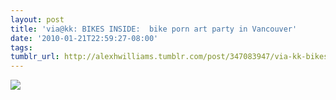```yaml
---
layout: post
title: 'via@kk: BIKES INSIDE:  bike porn art party in Vancouver'
date: '2010-01-21T22:59:27-08:00'
tags: 
tumblr_url: http://alexhwilliams.tumblr.com/post/347083947/via-kk-bikes-inside-bike-porn-art-party-in
---
```

<img src="http://31.media.tumblr.com/tumblr_kwmzf3O7g61qz5a5ao1_500.png"/>
